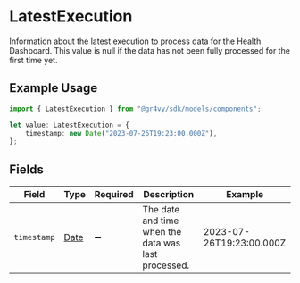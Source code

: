 # LatestExecution

Information about the latest execution to process data for the Health Dashboard. This value is null if the data has not been fully processed for the first time yet.

## Example Usage

```typescript
import { LatestExecution } from "@gr4vy/sdk/models/components";

let value: LatestExecution = {
    timestamp: new Date("2023-07-26T19:23:00.000Z"),
};
```

## Fields

| Field                                                                                         | Type                                                                                          | Required                                                                                      | Description                                                                                   | Example                                                                                       |
| --------------------------------------------------------------------------------------------- | --------------------------------------------------------------------------------------------- | --------------------------------------------------------------------------------------------- | --------------------------------------------------------------------------------------------- | --------------------------------------------------------------------------------------------- |
| `timestamp`                                                                                   | [Date](https://developer.mozilla.org/en-US/docs/Web/JavaScript/Reference/Global_Objects/Date) | :heavy_minus_sign:                                                                            | The date and time when the data was last processed.                                           | 2023-07-26T19:23:00.000Z                                                                      |